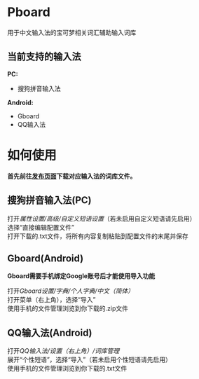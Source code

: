 # Pboard
用于中文输入法的宝可梦相关词汇辅助输入词库

当前支持的输入法
---
**PC:**
* 搜狗拼音输入法

**Android:**
* Gboard
* QQ输入法

如何使用
===
**首先前往[发布页面](https://github.com/MarkussLugia/Pboard/releases)下载对应输入法的词库文件。**

搜狗拼音输入法(PC)  
---
打开*属性设置/高级/自定义短语设置*（若未启用自定义短语请先启用）  
选择“直接编辑配置文件”  
打开下载的.txt文件，将所有内容复制粘贴到配置文件的末尾并保存  

Gboard(Android)
---
**Gboard需要手机绑定Google账号后才能使用导入功能**  

打开*Gboard设置/字典/个人字典/中文（简体）*  
打开菜单（右上角），选择“导入”  
使用手机的文件管理浏览到你下载的.zip文件  

QQ输入法(Android)
---
打开*QQ输入法/设置（右上角）/词库管理*  
展开“个性短语”，选择“导入”（若未启用个性短语请先启用）  
使用手机的文件管理浏览到你下载的.txt文件  
